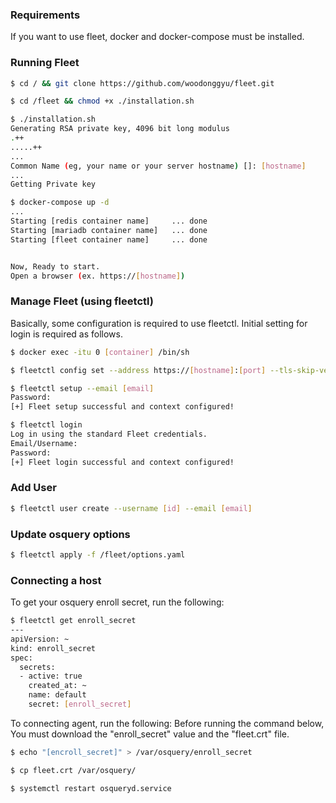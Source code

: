 ### Requirements
If you want to use fleet, docker and docker-compose must be installed.

### Running Fleet
```bash
$ cd / && git clone https://github.com/woodonggyu/fleet.git

$ cd /fleet && chmod +x ./installation.sh

$ ./installation.sh
Generating RSA private key, 4096 bit long modulus
.++
.....++
...
Common Name (eg, your name or your server hostname) []: [hostname]
...
Getting Private key

$ docker-compose up -d
...
Starting [redis container name]     ... done
Starting [mariadb container name]   ... done
Starting [fleet container name]     ... done


Now, Ready to start.
Open a browser (ex. https://[hostname])
```


### Manage Fleet (using fleetctl)
Basically, some configuration is required to use fleetctl.
Initial setting for login is required as follows.

```bash
$ docker exec -itu 0 [container] /bin/sh

$ fleetctl config set --address https://[hostname]:[port] --tls-skip-verify

$ fleetctl setup --email [email]
Password:
[+] Fleet setup successful and context configured!

$ fleetctl login
Log in using the standard Fleet credentials.
Email/Username:
Password:
[+] Fleet login successful and context configured!
```


### Add User
```bash
$ fleetctl user create --username [id] --email [email]
```


### Update osquery options
```bash
$ fleetctl apply -f /fleet/options.yaml
```


### Connecting a host
To get your osquery enroll secret, run the following:
```bash
$ fleetctl get enroll_secret
---
apiVersion: ~
kind: enroll_secret
spec:
  secrets:
  - active: true
    created_at: ~
    name: default
    secret: [enroll_secret]
```

To connecting agent, run the following:
Before running the command below, You must download the "enroll_secret" value and the "fleet.crt" file.
```bash
$ echo "[encroll_secret]" > /var/osquery/enroll_secret

$ cp fleet.crt /var/osquery/

$ systemctl restart osqueryd.service
```
